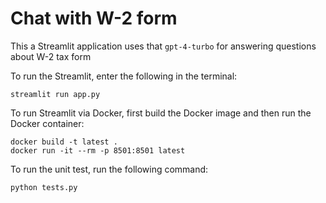 # Chat with W-2 form

This a Streamlit application uses that `gpt-4-turbo` for answering questions about W-2 tax form

To run the Streamlit, enter the following in the terminal:
```
streamlit run app.py
```

To run Streamlit via Docker, first build the Docker image and then run the Docker container:
```
docker build -t latest .
docker run -it --rm -p 8501:8501 latest
```

To run the unit test, run the following command:
```
python tests.py
```
